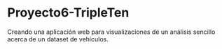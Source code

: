 # Proyecto6-TripleTen
Creando una aplicación web para visualizaciones de un análisis sencillo acerca de un dataset de vehículos.